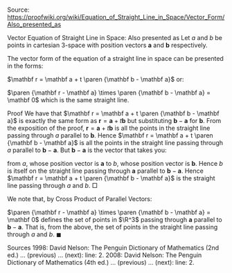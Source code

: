 # 

Source: https://proofwiki.org/wiki/Equation_of_Straight_Line_in_Space/Vector_Form/Also_presented_as

Vector Equation of Straight Line in Space: Also presented as
Let $a$ and $b$ be points in cartesian $3$-space with position vectors $\mathbf a$ and $\mathbf b$ respectively.

The vector form of the equation of a straight line in space can be presented in the forms:

$\mathbf r = \mathbf a + t \paren {\mathbf b - \mathbf a}$
or:

$\paren {\mathbf r - \mathbf a} \times \paren {\mathbf b - \mathbf a} = \mathbf 0$
which is the same straight line.


Proof
We have that $\mathbf r = \mathbf a + t \paren {\mathbf b - \mathbf a}$ is exactly the same form as $\mathbf r = \mathbf a + t \mathbf b$ but substituting $\mathbf b - \mathbf a$ for $\mathbf b$.
From the exposition of the proof, $\mathbf r = \mathbf a + t \mathbf b$ is all the points in the straight line passing through $a$ parallel to $\mathbf b$.
Hence $\mathbf r = \mathbf a + t \paren {\mathbf b - \mathbf a}$ is all the points in the straight line passing through $a$ parallel to $\mathbf b - \mathbf a$.
But $\mathbf b - \mathbf a$ is the vector that takes you:

from $a$, whose position vector is $\mathbf a$
to $b$, whose position vector is $\mathbf b$.
Hence $b$ is itself on the straight line passing through $\mathbf a$ parallel to $\mathbf b - \mathbf a$.
Hence $\mathbf r = \mathbf a + t \paren {\mathbf b - \mathbf a}$ is the straight line passing through $a$ and $b$.
$\Box$

We note that, by Cross Product of Parallel Vectors:

$\paren {\mathbf r - \mathbf a} \times \paren {\mathbf b - \mathbf a} = \mathbf 0$
defines the set of points in $\R^3$ passing through $\mathbf a$ parallel to $\mathbf b - \mathbf a$.
That is, from the above, the set of points in the straight line passing through $a$ and $b$.
$\blacksquare$


Sources
1998: David Nelson: The Penguin Dictionary of Mathematics (2nd ed.) ... (previous) ... (next): line: 2.
2008: David Nelson: The Penguin Dictionary of Mathematics (4th ed.) ... (previous) ... (next): line: 2.




